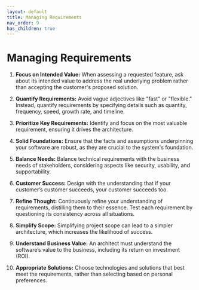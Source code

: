 ```yaml
---
layout: default
title: Managing Requirements
nav_order: 9
has_children: true
---
```

# Managing Requirements

1. **Focus on Intended Value:** When assessing a requested feature, ask about its intended value to address the real underlying problem rather than accepting the customer's proposed solution.

2. **Quantify Requirements:** Avoid vague adjectives like "fast" or "flexible." Instead, quantify requirements by specifying details such as quantity, frequency, speed, growth rate, and timeline.

3. **Prioritize Key Requirements:** Identify and focus on the most valuable requirement, ensuring it drives the architecture.

4. **Solid Foundations:** Ensure that the facts and assumptions underpinning your software are robust, as they are crucial to the system's foundation.

5. **Balance Needs:** Balance technical requirements with the business needs of stakeholders, considering aspects like security, usability, and supportability.

6. **Customer Success:** Design with the understanding that if your customer’s customer succeeds, your customer succeeds too.

7. **Refine Thought:** Continuously refine your understanding of requirements, distilling them to their essence. Test each requirement by questioning its consistency across all situations.

8. **Simplify Scope:** Simplifying project scope can lead to a simpler architecture, which increases the likelihood of success.

9. **Understand Business Value:** An architect must understand the software’s value to the business, including its return on investment (ROI).

10. **Appropriate Solutions:** Choose technologies and solutions that best meet the requirements, rather than selecting based on personal preferences.